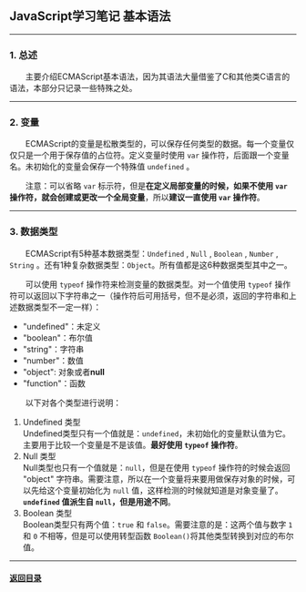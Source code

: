 ## JavaScript学习笔记 基本语法
---
### 1. 总述

&emsp;&emsp;主要介绍ECMAScript基本语法，因为其语法大量借鉴了C和其他类C语言的语法，本部分只记录一些特殊之处。

---
### 2. 变量

&emsp;&emsp;ECMAScript的变量是松散类型的，可以保存任何类型的数据。每一个变量仅仅只是一个用于保存值的占位符。定义变量时使用 `var` 操作符，后面跟一个变量名。未初始化的变量会保存一个特殊值 `undefined` 。

&emsp;&emsp;注意：可以省略 `var` 标示符，但是**在定义局部变量的时候，如果不使用 `var` 操作符，就会创建或更改一个全局变量**，所以**建议一直使用 `var` 操作符**。

---
### 3. 数据类型

&emsp;&emsp;ECMAScript有5种基本数据类型：`Undefined` , `Null` , `Boolean` , `Number` , `String` 。还有1种复杂数据类型：`Object`。所有值都是这6种数据类型其中之一。

&emsp;&emsp;可以使用 `typeof` 操作符来检测变量的数据类型。对一个值使用 `typeof` 操作符可以返回以下字符串之一（操作符后可用括号，但不是必须，返回的字符串和上述数据类型不一定一样）：
+ "undefined"：未定义
+ "boolean"：布尔值
+ "string"：字符串
+ "number"：数值
+ "object": 对象或者**null**
+ "function"：函数

&emsp;&emsp;以下对各个类型进行说明：
1. Undefined 类型  
    Undefined类型只有一个值就是：`undefined`，未初始化的变量默认值为它。主要用于比较一个变量是不是该值。**最好使用 `typeof` 操作符**。
2. Null 类型  
    Null类型也只有一个值就是：`null`，但是在使用 `typeof` 操作符的时候会返回 "object" 字符串。需要注意，所以在一个变量将来要用做保存对象的时候，可以先给这个变量初始化为 `null` 值，这样检测的时候就知道是对象变量了。**`undefined` 值派生自 `null`，但是用途不同**。
3. Boolean 类型  
    Boolean类型只有两个值：`true` 和 `false`。需要注意的是：这两个值与数字 `1` 和 `0` 不相等，但是可以使用转型函数 `Boolean()`将其他类型转换到对应的布尔值。

---

#### [返回目录](./)